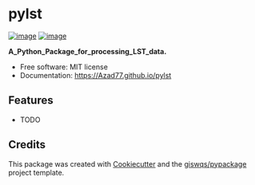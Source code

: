 # pylst


[![image](https://img.shields.io/pypi/v/pylst.svg)](https://pypi.python.org/pypi/pylst)
[![image](https://img.shields.io/conda/vn/conda-forge/pylst.svg)](https://anaconda.org/conda-forge/pylst)


**A_Python_Package_for_processing_LST_data.**


-   Free software: MIT license
-   Documentation: https://Azad77.github.io/pylst
    

## Features

-   TODO

## Credits

This package was created with [Cookiecutter](https://github.com/cookiecutter/cookiecutter) and the [giswqs/pypackage](https://github.com/giswqs/pypackage) project template.
